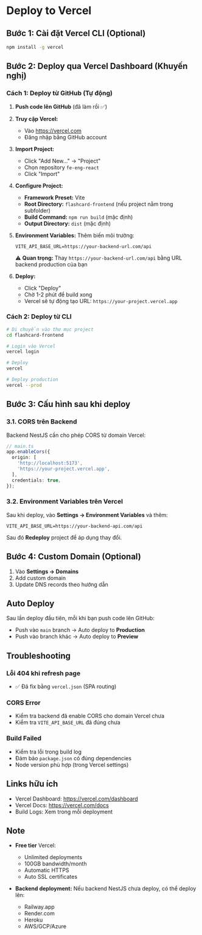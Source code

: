 # Deploy to Vercel

## Bước 1: Cài đặt Vercel CLI (Optional)

```bash
npm install -g vercel
```

## Bước 2: Deploy qua Vercel Dashboard (Khuyến nghị)

### Cách 1: Deploy từ GitHub (Tự động)

1. **Push code lên GitHub** (đã làm rồi ✅)

2. **Truy cập Vercel:**
   - Vào https://vercel.com
   - Đăng nhập bằng GitHub account

3. **Import Project:**
   - Click "Add New..." → "Project"
   - Chọn repository `fe-eng-react`
   - Click "Import"

4. **Configure Project:**
   - **Framework Preset:** Vite
   - **Root Directory:** `flashcard-frontend` (nếu project nằm trong subfolder)
   - **Build Command:** `npm run build` (mặc định)
   - **Output Directory:** `dist` (mặc định)
   
5. **Environment Variables:**
   Thêm biến môi trường:
   ```
   VITE_API_BASE_URL=https://your-backend-url.com/api
   ```
   ⚠️ **Quan trọng:** Thay `https://your-backend-url.com/api` bằng URL backend production của bạn

6. **Deploy:**
   - Click "Deploy"
   - Chờ 1-2 phút để build xong
   - Vercel sẽ tự động tạo URL: `https://your-project.vercel.app`

### Cách 2: Deploy từ CLI

```bash
# Di chuyển vào thư mục project
cd flashcard-frontend

# Login vào Vercel
vercel login

# Deploy
vercel

# Deploy production
vercel --prod
```

## Bước 3: Cấu hình sau khi deploy

### 3.1. CORS trên Backend
Backend NestJS cần cho phép CORS từ domain Vercel:

```typescript
// main.ts
app.enableCors({
  origin: [
    'http://localhost:5173',
    'https://your-project.vercel.app',
  ],
  credentials: true,
});
```

### 3.2. Environment Variables trên Vercel
Sau khi deploy, vào **Settings → Environment Variables** và thêm:

```
VITE_API_BASE_URL=https://your-backend-api.com/api
```

Sau đó **Redeploy** project để áp dụng thay đổi.

## Bước 4: Custom Domain (Optional)

1. Vào **Settings → Domains**
2. Add custom domain
3. Update DNS records theo hướng dẫn

## Auto Deploy

Sau lần deploy đầu tiên, mỗi khi bạn push code lên GitHub:
- Push vào `main` branch → Auto deploy to **Production**
- Push vào branch khác → Auto deploy to **Preview**

## Troubleshooting

### Lỗi 404 khi refresh page
- ✅ Đã fix bằng `vercel.json` (SPA routing)

### CORS Error
- Kiểm tra backend đã enable CORS cho domain Vercel chưa
- Kiểm tra `VITE_API_BASE_URL` đã đúng chưa

### Build Failed
- Kiểm tra lỗi trong build log
- Đảm bảo `package.json` có đúng dependencies
- Node version phù hợp (trong Vercel settings)

## Links hữu ích

- Vercel Dashboard: https://vercel.com/dashboard
- Vercel Docs: https://vercel.com/docs
- Build Logs: Xem trong mỗi deployment

## Note

- **Free tier** Vercel: 
  - Unlimited deployments
  - 100GB bandwidth/month
  - Automatic HTTPS
  - Auto SSL certificates

- **Backend deployment:**
  Nếu backend NestJS chưa deploy, có thể deploy lên:
  - Railway.app
  - Render.com
  - Heroku
  - AWS/GCP/Azure
